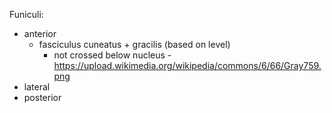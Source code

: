 Funiculi:
- anterior 
    - fasciculus cuneatus + gracilis (based on level)
        - not crossed below nucleus - https://upload.wikimedia.org/wikipedia/commons/6/66/Gray759.png
- lateral
- posterior